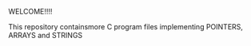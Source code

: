 WELCOME!!!!

This repository containsmore C program files implementing POINTERS, ARRAYS and STRINGS
